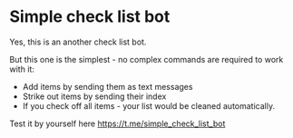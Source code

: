 # Simple check list bot

Yes, this is an another check list bot.

But this one is the simplest - no complex commands are required to work with it:

* Add items by sending them as text messages
* Strike out items by sending their index
* If you check off all items - your list would be cleaned automatically.

 Test it by yourself here https://t.me/simple_check_list_bot
 